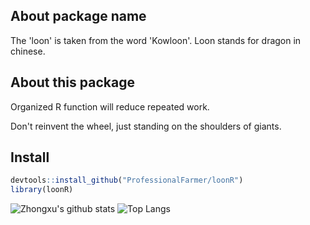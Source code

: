 ## About package name

The 'loon' is taken from the word 'Kowloon'. Loon stands for dragon in chinese.

## About this package

Organized R function will reduce repeated work.

Don't reinvent the wheel, just standing on the shoulders of giants.

## Install

```r
devtools::install_github("ProfessionalFarmer/loonR")
library(loonR)
```

![Zhongxu's github stats](https://github-readme-stats.vercel.app/api?username=ProfessionalFarmer&include_all_commits=true&bg_color=30,e96443,904e95&title_color=fff&text_color=fff)
![Top Langs](https://github-readme-stats.vercel.app/api/top-langs/?username=ProfessionalFarmer&hide=html,jupyter%20notebook,javascript&layout=compact&langs_count=10)


